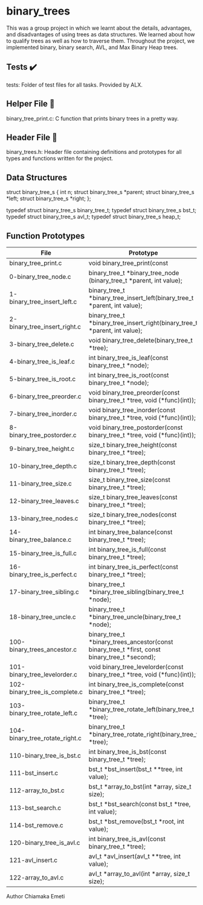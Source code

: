 # binary_trees

This was a group project in which we learnt about the details, advantages, and disadvantages of using trees as data structures. We learned about how to qualify trees as well as how to traverse them. Throughout the project, we implemented binary, binary search, AVL, and Max Binary Heap trees.

## Tests ✔️
tests: Folder of test files for all tasks. Provided by ALX.

## Helper File 🙌
binary_tree_print.c: C function that prints binary trees in a pretty way.

## Header File 📁
binary_trees.h: Header file containing definitions and prototypes for all types and functions written for the project.

## Data Structures

struct binary_tree_s
{
    int n;
    struct binary_tree_s *parent;
    struct binary_tree_s *left;
    struct binary_tree_s *right;
};

typedef struct binary_tree_s binary_tree_t;
typedef struct binary_tree_s bst_t;
typedef struct binary_tree_s avl_t;
typedef struct binary_tree_s heap_t;

## Function Prototypes

| File	                 | Prototype                    |
| ---------------------- | --------------------------   |
| binary_tree_print.c	 | void binary_tree_print(const |      binary_tree_t *tree)
| 0-binary_tree_node.c    |	binary_tree_t *binary_tree_node (binary_tree_t *parent, int value); |
| 1-binary_tree_insert_left.c | binary_tree_t *binary_tree_insert_left(binary_tree_t *parent, int value); |
| 2-binary_tree_insert_right.c	| binary_tree_t *binary_tree_insert_right(binary_tree_t *parent, int value); |
| 3-binary_tree_delete.c	| void binary_tree_delete(binary_tree_t *tree); |
| 4-binary_tree_is_leaf.c |	int binary_tree_is_leaf(const binary_tree_t *node); |
| 5-binary_tree_is_root.c |	int binary_tree_is_root(const binary_tree_t *node);|
| 6-binary_tree_preorder.c |	void binary_tree_preorder(const binary_tree_t *tree, void (*func)(int)); |
| 7-binary_tree_inorder.c  |	void binary_tree_inorder(const binary_tree_t *tree, void (*func)(int));|
| 8-binary_tree_postorder.c |	void binary_tree_postorder(const binary_tree_t *tree, void (*func)(int)); |
| 9-binary_tree_height.c	  |size_t binary_tree_height(const binary_tree_t *tree); |
| 10-binary_tree_depth.c	| size_t binary_tree_depth(const binary_tree_t *tree); |
| 11-binary_tree_size.c	| size_t binary_tree_size(const binary_tree_t *tree); |
| 12-binary_tree_leaves.c |	size_t binary_tree_leaves(const binary_tree_t *tree); |
| 13-binary_tree_nodes.c  |	size_t binary_tree_nodes(const binary_tree_t *tree); |
| 14-binary_tree_balance.c|	int binary_tree_balance(const binary_tree_t *tree); |
| 15-binary_tree_is_full.c |	int binary_tree_is_full(const binary_tree_t *tree); |
| 16-binary_tree_is_perfect.c|	int binary_tree_is_perfect(const binary_tree_t *tree); |
| 17-binary_tree_sibling.c	|binary_tree_t *binary_tree_sibling(binary_tree_t *node); |
| 18-binary_tree_uncle.c |binary_tree_t *binary_tree_uncle(binary_tree_t *node); |
| 100-binary_trees_ancestor.c	| binary_tree_t *binary_trees_ancestor(const binary_tree_t *first, const binary_tree_t *second); |
|101-binary_tree_levelorder.c |	void binary_tree_levelorder(const binary_tree_t *tree, void (*func)(int)); |
| 102-binary_tree_is_complete.c |	int binary_tree_is_complete(const binary_tree_t *tree); |
| 103-binary_tree_rotate_left.c |	binary_tree_t *binary_tree_rotate_left(binary_tree_t *tree);               |
| 104-binary_tree_rotate_right.c |	binary_tree_t *binary_tree_rotate_right(binary_tree_t *tree);              |
| 110-binary_tree_is_bst.c	| int binary_tree_is_bst(const binary_tree_t *tree);                                        |
| 111-bst_insert.c	        | bst_t *bst_insert(bst_t **tree, int value);                                                  |
| 112-array_to_bst.c        |	bst_t *array_to_bst(int *array, size_t size);                                        |
| 113-bst_search.c	        | bst_t *bst_search(const bst_t *tree,   int value);                                         |
| 114-bst_remove.c| bst_t *bst_remove(bst_t *root, int value);|
| 120-binary_tree_is_avl.c  | int binary_tree_is_avl(const binary_tree_t *tree);                                        |
| 121-avl_insert.c          | avl_t *avl_insert(avl_t **tree, int value);                                                  |
| 122-array_to_avl.c        |	avl_t *array_to_avl(int *array, size_t size);                                        |

Author
Chiamaka Emeti
